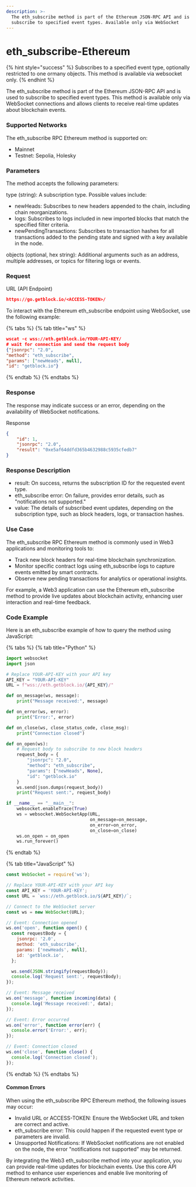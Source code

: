 ```yaml
---
description: >-
  The eth_subscribe method is part of the Ethereum JSON-RPC API and is used to
  subscribe to specified event types. Available only via WebSocket
---
```


# eth\_subscribe-Ethereum

{% hint style="success" %}
Subscribes to a specified event type, optionally restricted to one ormany objects. This method is available via websocket only.
{% endhint %}

The eth\_subscribe method is part of the Ethereum JSON-RPC API and is used to subscribe to specified event types. This method is available only via WebSocket connections and allows clients to receive real-time updates about blockchain events.

### Supported Networks

The eth\_subscribe RPC Ethereum method is supported on:

* Mainnet
* Testnet: Sepolia, Holesky

### Parameters

The method accepts the following parameters:

type (string): A subscription type. Possible values include:

* newHeads: Subscribes to new headers appended to the chain, including chain reorganizations.
* logs: Subscribes to logs included in new imported blocks that match the specified filter criteria.
* newPendingTransactions: Subscribes to transaction hashes for all transactions added to the pending state and signed with a key available in the node.

objects (optional, hex string): Additional arguments such as an address, multiple addresses, or topics for filtering logs or events.

### Request

URL (API Endpoint)

```json
https://go.getblock.io/<ACCESS-TOKEN>/
```

To interact with the Ethereum eth\_subscribe endpoint using WebSocket, use the following example:

{% tabs %}
{% tab title="ws" %}
```json
wscat -c wss://eth.getblock.io/YOUR-API-KEY/ 
# wait for connection and send the request body 
{"jsonrpc": "2.0",
"method": "eth_subscribe",
"params": ["newHeads", null],
"id": "getblock.io"}
```
{% endtab %}
{% endtabs %}

### Response

The response may indicate success or an error, depending on the availability of WebSocket notifications.

Response

```json
{
    "id": 1,
    "jsonrpc": "2.0",
    "result": "0xe5af64ddfd365b4632988c5935cfedb7"
}
```

### Response Description

* result: On success, returns the subscription ID for the requested event type.
* eth\_subscribe error: On failure, provides error details, such as "notifications not supported."
* value: The details of subscribed event updates, depending on the subscription type, such as block headers, logs, or transaction hashes.

### Use Case

The eth\_subscribe RPC Ethereum method is commonly used in Web3 applications and monitoring tools to:

* Track new block headers for real-time blockchain synchronization.
* Monitor specific contract logs using eth\_subscribe logs to capture events emitted by smart contracts.
* Observe new pending transactions for analytics or operational insights.

For example, a Web3 application can use the Ethereum eth\_subscribe method to provide live updates about blockchain activity, enhancing user interaction and real-time feedback.

### Code Example

Here is an eth\_subscribe example of how to query the method using JavaScript:

{% tabs %}
{% tab title="Python" %}
```python
import websocket
import json

# Replace YOUR-API-KEY with your API key
API_KEY = "YOUR-API-KEY"
URL = f"wss://eth.getblock.io/{API_KEY}/"

def on_message(ws, message):
    print("Message received:", message)

def on_error(ws, error):
    print("Error:", error)

def on_close(ws, close_status_code, close_msg):
    print("Connection closed")

def on_open(ws):
    # Request body to subscribe to new block headers
    request_body = {
        "jsonrpc": "2.0",
        "method": "eth_subscribe",
        "params": ["newHeads", None],
        "id": "getblock.io"
    }
    ws.send(json.dumps(request_body))
    print("Request sent:", request_body)

if __name__ == "__main__":
    websocket.enableTrace(True)
    ws = websocket.WebSocketApp(URL, 
                                on_message=on_message, 
                                on_error=on_error, 
                                on_close=on_close)
    ws.on_open = on_open
    ws.run_forever()
```
{% endtab %}

{% tab title="JavaScript" %}
```javascript
const WebSocket = require('ws');

// Replace YOUR-API-KEY with your API key
const API_KEY = 'YOUR-API-KEY';
const URL = `wss://eth.getblock.io/${API_KEY}/`;

// Connect to the WebSocket server
const ws = new WebSocket(URL);

// Event: Connection opened
ws.on('open', function open() {
  const requestBody = {
    jsonrpc: '2.0',
    method: 'eth_subscribe',
    params: ['newHeads', null],
    id: 'getblock.io',
  };

  ws.send(JSON.stringify(requestBody));
  console.log('Request sent:', requestBody);
});

// Event: Message received
ws.on('message', function incoming(data) {
  console.log('Message received:', data);
});

// Event: Error occurred
ws.on('error', function error(err) {
  console.error('Error:', err);
});

// Event: Connection closed
ws.on('close', function close() {
  console.log('Connection closed');
});
```
{% endtab %}
{% endtabs %}

#### Common Errors

When using the eth\_subscribe RPC Ethereum method, the following issues may occur:

* Invalid URL or ACCESS-TOKEN: Ensure the WebSocket URL and token are correct and active.
* eth\_subscribe error: This could happen if the requested event type or parameters are invalid.
* Unsupported Notifications: If WebSocket notifications are not enabled on the node, the error "notifications not supported" may be returned.

By integrating the Web3 eth\_subscribe method into your application, you can provide real-time updates for blockchain events. Use this core API method to enhance user experiences and enable live monitoring of Ethereum network activities.
